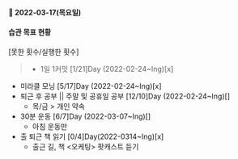 #### 📆 2022-03-17(목요일)

#### 습관 목표 현황

[못한 횟수/실행한 횟수]

> - 1일 1커밋 [1/21]Day (2022-02-24~Ing)[x]

- 미라클 모닝 [5/17]Day (2022-02-24~Ing)[x]
- 퇴근 후 공부 || 주말 및 공휴일 공부 [12/10]Day (2022-02-24~Ing)[]
  - 목/금 > 개인 약속
- 30분 운동 [6/7]Day (2022-03-07~Ing)[]
  - 아침 운동만
- 출 퇴근 책 읽기 [0/4]Day(2022-0314~Ing)[x]
  - 출근 길, 책 <오케팅> 팟캐스트 듣기

